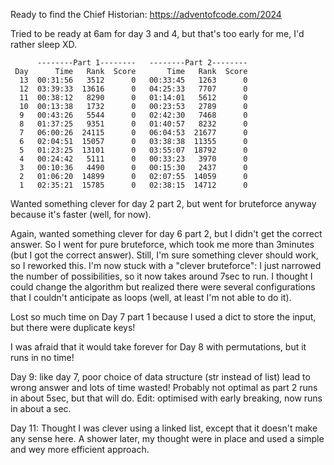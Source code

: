 Ready to find the Chief Historian: https://adventofcode.com/2024

Tried to be ready at 6am for day 3 and 4, but that's too early for me, I'd rather sleep XD.

          --------Part 1--------   --------Part 2--------
     Day      Time   Rank  Score       Time   Rank  Score
      13  00:31:56   3512      0   00:33:45   1263      0
      12  03:39:33  13616      0   04:25:33   7707      0
      11  00:38:12   8290      0   01:14:01   5612      0
      10  00:13:38   1732      0   00:23:53   2789      0
      9   00:43:26   5544      0   02:42:30   7468      0
      8   01:37:25   9351      0   01:40:57   8232      0
      7   06:00:26  24115      0   06:04:53  21677      0
      6   02:04:51  15057      0   03:38:38  11355      0
      5   01:23:25  13101      0   03:55:07  18792      0
      4   00:24:42   5111      0   00:33:23   3970      0
      3   00:10:36   4490      0   00:15:30   2437      0
      2   01:06:20  14899      0   02:07:55  14059      0
      1   02:35:21  15785      0   02:38:15  14712      0

Wanted something clever for day 2 part 2, but went for bruteforce anyway because it's faster (well, for now).

Again, wanted something clever for day 6 part 2, but I didn't get the correct answer. So I went for pure bruteforce, which took me more than 3minutes (but I got the correct answer). Still, I'm sure something clever should work, so I reworked this. I'm now stuck with a "clever bruteforce": I just narrowed the number of possibilities, so it now takes around 7sec to run. I thought I could change the algorithm but realized there were several configurations that I couldn't anticipate as loops (well, at least I'm not able to do it).

Lost so much time on Day 7 part 1 because I used a dict to store the input, but there were duplicate keys!

I was afraid that it would take forever for Day 8 with permutations, but it runs in no time!

Day 9: like day 7, poor choice of data structure (str instead of list) lead to wrong answer and lots of time wasted! Probably not optimal as part 2 runs in about 5sec, but that will do. Edit: optimised with early breaking, now runs in about a sec.

Day 11: Thought I was clever using a linked list, except that it doesn't make any sense here. A shower later, my thought were in place and used a simple and wey more efficient approach.
